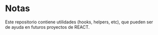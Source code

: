 # Notas

Este repositorio contiene utilidades (hooks, helpers, etc), que pueden ser de ayuda en futuros proyectos de REACT.